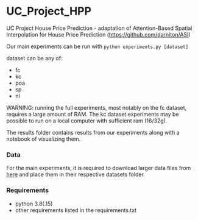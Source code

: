 # UC_Project_HPP

UC Project House Price Prediction - adaptation of Attention-Based Spatial Interpolation for House Price Prediction (https://github.com/darniton/ASI)

Our main experiments can be run with `python experiments.py [dataset]`

dataset can be any of:

-   fc
-   kc
-   poa
-   sp
-   nl

WARNING: running the full experiments, most notably on the fc dataset, requires a large amount of RAM.
The kc dataset experiments may be possible to run on a local computer with sufficient ram (16/32g).

The results folder contains results from our experiments along with a notebook of visualizing them.

### Data

For the main experiments, it is required to download larger data files from [here](https://leidenuniv1-my.sharepoint.com/:f:/g/personal/s1861581_vuw_leidenuniv_nl/EhQCxNUxMT1IkC6_yECd0k8BcwKgQ5O29v6zQCG3zxiIHA) and place them in their respective datasets folder.

### Requirements

-   python 3.8(.15)
-   other requirements listed in the requirements.txt
